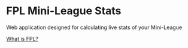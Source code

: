 # FPL Mini-League Stats

Web application designed for calculating live stats of your Mini-League

[What is FPL?](https://fantasy.premierleague.com)